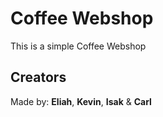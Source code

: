 # Coffee Webshop

This is a simple Coffee Webshop 

## Creators

Made by: **Eliah**, **Kevin**, **Isak** & **Carl**